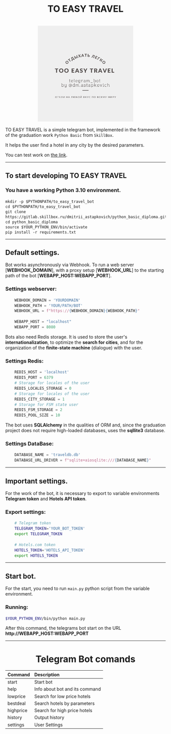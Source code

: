 <h1 align="center">TO EASY TRAVEL</h1>

<!-- PROJECT LOGO -->
<br />
<div align="center">
  <a href="https://t.me/Travel_7fad6f9f_bot">
    <img src="images/logo.png" alt="Logo" width="300" height="300">
  </a>

  </p>
</div>


TO EASY TRAVEL is a simple telegram bot, implemented in the framework of the graduation work `Python Basic` from `SkillBox`.

It helps the user find a hotel in any city by the desired parameters. 

You can test work on [the link](https://t.me/Travel_7fad6f9f_bot).

----
## To start developing TO EASY TRAVEL

### You have a working **Python 3.10 environment**.

```
mkdir -p $PYTHONPATH/to_easy_travel_bot
cd $PYTHONPATH/to_easy_travel_bot
git clone https://gitlab.skillbox.ru/dmitrii_astapkovich/python_basic_diploma.git
cd python_basic_diploma
source $YOUR_PYTHON_ENV/bin/activate
pip install -r requirements.txt
```
----
## Default settings.
Bot works asynchronously via Webhook. To run a web server [**WEBHOOK_DOMAIN**], with a proxy setup [**WEBHOOK_URL**] to the starting path of the bot [**WEBAPP_HOST:WEBAPP_PORT**]. 

### Settings webserver:
```python
    WEBHOOK_DOMAIN = 'YOURDOMAIN'
    WEBHOOK_PATH = 'YOUR/PATH/BOT'
    WEBHOOK_URL = f"https://{WEBHOOK_DOMAIN}{WEBHOOK_PATH}"

    WEBAPP_HOST = "localhost"
    WEBAPP_PORT = 8080
```
Bots also need Redis storage. It is used to store the user's **internationalization**, to optimize the **search for cities**, and for the organization of the **finite-state machine** (dialogue) with the user. 

### Settings Redis:
```python
    REDIS_HOST = 'localhost'
    REDIS_PORT = 6379
    # Storage for locales of the user
    REDIS_LOCALES_STORAGE = 0
    # Storage for locales of the user
    REDIS_CITY_STORAGE = 1
    # Storage for FSM state user
    REDIS_FSM_STORAGE = 2
    REDIS_POOL_SIZE = 10
```

The bot uses **SQLAlchemy** in the qualities of ORM and, since the graduation project does not require high-loaded databases, uses the **sqllite3** database. 

### Settings DataBase:
```python
    DATABASE_NAME = 'traveldb.db'
    DATABASE_URL_DRIVER = f"sqlite+aiosqlite:///{DATABASE_NAME}"
```

----
## Important settings.

For the work of the bot, it is necessary to export to variable environments **Telegram token** and **Hotels API token**.  

### Export settings:
```bash
    # Telegram token
    TELEGRAM_TOKEN='YOUR_BOT_TOKEN'
    export TELEGRAM_TOKEN

    # Hotels.com token
    HOTELS_TOKEN='HOTELS_API_TOKEN'
    export HOTELS_TOKEN
```

----
## Start bot.
For the start, you need to run `main.py` python script from the variable environment.

### Running:
```bash
$YOUR_PYTHON_ENV/bin/python main.py
```

After this command, the telegrams bot start on the URL **http://WEBAPP_HOST:WEBAPP_PORT**

----

<h1 align="center">Telegram Bot сomands</h1>

| Command  | Description | 
|:---------|:-----------|
| start | Start bot 
| help | Info about bot and its command
| lowprice | Search for low price hotels
| bestdeal | Search hotels by parameters
| highprice | Search for high price hotels
| history | Output history
| settings | User Settings
